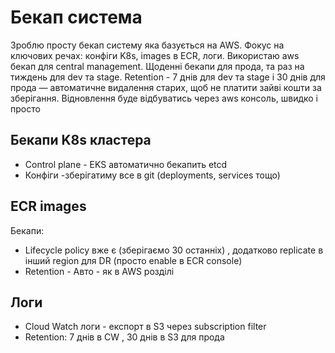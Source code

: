 # Бекап система
Зроблю просту бекап систему яка базується на AWS. Фокус на ключових речах: конфіги K8s, images в ECR, логи. Використаю aws бекап для central management. Щоденні бекапи для прода, та раз на тиждень для dev та stage. Retention - 7 днів для dev та stage і 30 днів для прода — автоматичне видалення старих, щоб не платити зайві кошти за зберігання. Відновлення буде відбуватись через aws консоль, швидко і просто

## Бекапи K8s кластера

- Control plane - EKS автоматично бекапить etcd
- Конфіги  -зберігатиму все в git (deployments, services тощо) 


## ECR images

Бекапи: 
- Lifecycle policy вже є (зберігаємо 30 останніх) , додатково replicate в інший region для DR (просто enable в ECR console)
- Retention - Авто - як в AWS розділі

## Логи 

- Cloud Watch логи - експорт в S3 через subscription filter
- Retention: 7 днів в CW , 30 днів в S3 для прода
